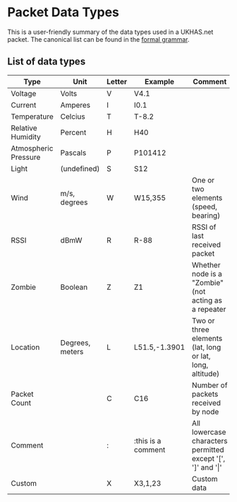 # Packet Data Types

This is a user-friendly summary of the data types used in a UKHAS.net
packet. The canonical list can be found in the [formal
grammar](grammar.ebnf).

## List of data types

| Type          | Unit           | Letter | Example       | Comment |
|---------------|----------------|--------|---------------|---------|
| Voltage       | Volts          | V      | V4.1          |  |
| Current       | Amperes        | I      | I0.1          |  |
| Temperature   | Celcius        | T      | T-8.2         | |
| Relative Humidity | Percent    | H      | H40           | |
| Atmospheric Pressure | Pascals | P      | P101412       | |
| Light         | (undefined)    | S      | S12           | |
| Wind          | m/s, degrees   | W      | W15,355       | One or two elements (speed, bearing) |
| RSSI          | dBmW           | R      | R-88          | RSSI of last received packet |
| Zombie        | Boolean        | Z      | Z1            | Whether node is a "Zombie" (not acting as a repeater |
| Location      | Degrees, meters | L     | L51.5,-1.3901 | Two or three elements (lat, long or lat, long, altitude) |
| Packet Count  |                | C      | C16           | Number of packets received by node |
| Comment       |                | :      | :this is a comment | All lowercase characters permitted except '[', ']' and '\|'|
| Custom        |                | X      | X3,1,23       | Custom data |
